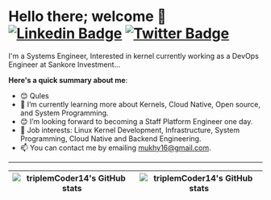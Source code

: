 # Hello there; welcome 👋 [![Linkedin Badge](https://img.shields.io/badge/-triplemcoder14-blue?style=for-the-badge&logo=Linkedin&logoColor=white&link=https:/https://www.linkedin.com/in/muutassim-mukhtar)](https://www.linkedin.com/in/muutassim-mukhtar) [![Twitter Badge](https://img.shields.io/badge/-@triplemcodes-1ca0f1?style=for-the-badge&logo=twitter&logoColor=white&link=https://twitter.com/triplemcodes)](https://twitter.com/triplemcodes)

I'm a Systems Engineer, Interested in kernel currently working as a DevOps Engineer at Sankore Investment...

**Here's a quick summary about me**:

- 😊 Qules
- 🌱 I’m currently learning more about Kernels, Cloud Native, Open source, and System Programming.
- 😊 I’m looking forward to becoming a Staff Platform Engineer one day.
- 💼 Job interests: Linux Kernel Development, Infrastructure, System Programming, Cloud Native and Backend Engineering.
- 📫 You can contact me by emailing mukhy16@gmail.com.

---

| <img align="center" src="https://github-readme-stats.vercel.app/api?username=triplemcoder14&show_icons=true&include_all_commits=true&hide_border=true" alt="triplemCoder14's GitHub stats" /> | <img align="center" src="https://github-readme-stats.vercel.app/api/top-langs/?username=triplemcoder14&langs_count=8&layout=compact&hide_border=true" alt="triplemCoder14's GitHub stats" /> |
| ------------- | ------------- |
